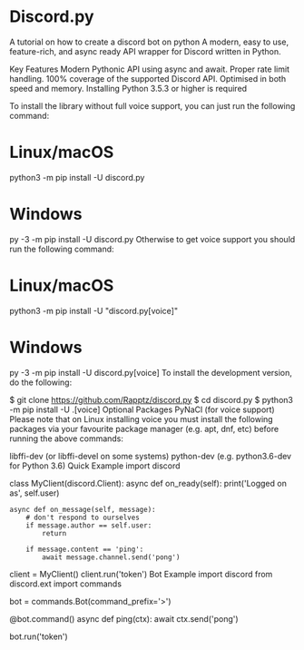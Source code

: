 # Discord.py
A tutorial on how to create a discord bot on python
A modern, easy to use, feature-rich, and async ready API wrapper for Discord written in Python.

Key Features
Modern Pythonic API using async and await.
Proper rate limit handling.
100% coverage of the supported Discord API.
Optimised in both speed and memory.
Installing
Python 3.5.3 or higher is required

To install the library without full voice support, you can just run the following command:

# Linux/macOS
python3 -m pip install -U discord.py

# Windows
py -3 -m pip install -U discord.py
Otherwise to get voice support you should run the following command:

# Linux/macOS
python3 -m pip install -U "discord.py[voice]"

# Windows
py -3 -m pip install -U discord.py[voice]
To install the development version, do the following:

$ git clone https://github.com/Rapptz/discord.py
$ cd discord.py
$ python3 -m pip install -U .[voice]
Optional Packages
PyNaCl (for voice support)
Please note that on Linux installing voice you must install the following packages via your favourite package manager (e.g. apt, dnf, etc) before running the above commands:

libffi-dev (or libffi-devel on some systems)
python-dev (e.g. python3.6-dev for Python 3.6)
Quick Example
import discord

class MyClient(discord.Client):
    async def on_ready(self):
        print('Logged on as', self.user)

    async def on_message(self, message):
        # don't respond to ourselves
        if message.author == self.user:
            return

        if message.content == 'ping':
            await message.channel.send('pong')

client = MyClient()
client.run('token')
Bot Example
import discord
from discord.ext import commands

bot = commands.Bot(command_prefix='>')

@bot.command()
async def ping(ctx):
    await ctx.send('pong')

bot.run('token')
